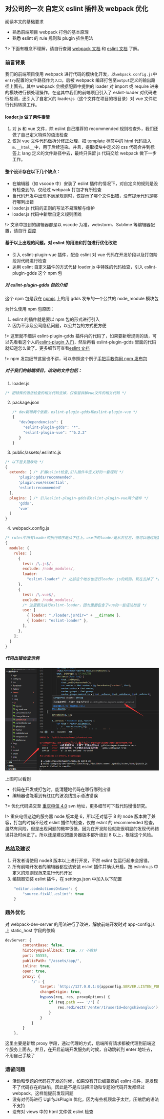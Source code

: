 ## 对公司的一次 自定义 eslint 插件及 webpack 优化

阅读本文的基础要求

- 熟悉前端项目 webpack 打包的基本原理
- 熟悉 eslint 的 rule 规则和 plugin 插件用法

?> 下面有概念不理解，请自行查阅 [webpack 文档](https://www.webpackjs.com/concepts) 和 [eslint 文档](https://eslint.bootcss.com) 了解。

### 前言背景

我们的前端项目使用 webpack 进行代码的模块化开发，以`webpack.config.js`中`entry`配置的文件路径作为`入口`，后被 webpack 编译打包至`output`定义的输出路径上面去。其中 webpack 会根据配置中提供的 loader 对 import 或 require 进来的模块进行预处理操作，在这其中我们的前端项目引入了 eslint-loader 对代码进行检测，还引入了自定义的 loader.js（这个文件在项目的根目录）对 vue 文件进行代码转换工作。

#### loader.js 做了两件事情

1. 对 js 和 vue 文件，除 eslint 自己推荐的 recommended 规则检查外，我们还做了自己定义特殊的语法检查
2. 仅对 vue 文件代码做拆分修正处理，把 template 标签中的 html 代码放入`m.__html__`中，用于后续渲染。并且，提取模块中定义的 css 代码合并到标签上 lang 定义的文件路径中去，最终只保留 js 代码交给 webpack 做下一步工作。

#### 整个设计存在以下几个缺点：

- 在编辑器（如 vscode 中）安装了 eslint 插件的情况下，对自定义的规则是没有检查到的，仅经过 webpack 打包才有所检查
- 当代码开发中出现不满足规则时，仅提示了哪个文件出错，没有提示代码是哪行哪列出错
- loader.js 代码的正则的写法不易理解与维护
- loader.js 代码中新增自定义规则困难

!> 文章中提到的编辑器都是以 vscode 为准，webstorm、Sublime 等编辑器配置，请自行 [百度](http://www.baidu.com/)

#### 基于以上出现的问题，对 eslint 的用法和打包进行优化改进

- 引入 eslint-plugin-vue 插件，配合 eslint 对 vue 代码在开发阶段以及打包阶段对代码进行检查
- 运用 eslint 自定义插件的方式代替 loader.js 中特殊的代码检查，引入 eslint-plugin-gdds 这个 npm 包

##### 对 eslint-plugin-gdds 包的介绍

这个 npm 包是我在 [npmjs](https://www.npmjs.com) 上的用 gdds 发布的一个公共的 node_module 模块包

为什么使用 npm 包原因：

1. eslint 的插件就是要以 npm 包的形式进行引入
2. 因为不涉及公司隐私问题，以公共包的方式更方便

!> 这里就不细讲 eslint-plugin-gdds 插件内的代码了，如果要新增规则的话，可以先看看这个人的[eslint-plugin 入门](https://www.jianshu.com/p/f3fddccb059a)，然后再看 eslint-plugin-gdds 里面的代码就知道怎么做了。更多细节可查看[eslint 文档](https://eslint.bootcss.com/docs/developer-guide/working-with-plugins)

!> npm 发包细节这里也不讲，可以参照这个例子[手把手教你用 npm 发布包](https://blog.csdn.net/taoerchun/article/details/82531549)

##### 对于我们的前端项目，改动的文件包括：

1. loader.js

```js
/* 把特殊的语法检查的相关代码去掉，仅保留拆解vue文件的相关代码 */
```

2. package.json

   ```js
   /* dev新增两个依赖，eslint-plugin-gdds和eslint-plugin-vue */
   {
      "devDependencies": {
        "eslint-plugin-gdds": "*",
        "eslint-plugin-vue": "^6.2.2"
      }
   }
   ```

3. public/assets/.eslintrc.js

```js
/* 以下是关键改动 */
{
  extends: [ /* 扩展eslint检查,引入插件中定义好的一套规则 */
      'plugin:gdds/recommended',
      'plugin:vue/essential',
      'eslint:recommended'
  ],
  plugins: [ /* 引入eslint-plugin-gdds和eslint-plugin-vue两个插件 */
      'gdds',
      'vue'
  ]
}
```

4. webpack.config.js

```js
/* rules中所有loader的执行顺序是从下往上，use中的loader是从右往左，但可以通过配置enforce字段来改变这些规则的执行顺序 */
{
  module: {
    rules: [
      {
        test: /\.js$/,
        exclude: /node_modules/,
        loader:
          "eslint-loader" /* 之前这个地方也进行loader.js的规则，现在去掉了 */,
      },
      {
        test: /\.vue$/,
        exclude: /node_modules/,
        /* 这里要先执行eslint-loader，因为里面包含了vue的一些语法检查 */
        use: [
          { loader: "./loader.js?dir=" + __dirname },
          { loader: "eslint-loader" },
        ],
      },
    ];
  }
}
```

##### 代码出错检查示例

![test](../images/test.png)

上图可以看到

- 代码在开发或打包时，能清楚地代码在哪行哪列出错
- 编辑器也能看到有红红的波浪线提示语法错误

?> 优化代码递交至 [重庆电信 4.0](http://121.199.61.174:18080/svn/kids/branches/chongqin/iptv4.0) svn 地址，更多细节可下载代码慢慢研究。

!> 重庆电信这边的服务器 node 版本是 6，所以还对低于 8 的 node 版本做了兼容，打包的时候不经过 eslint 插件的检查，仅做 eslint 的 recommended 检查，虽然有风险，但是出现问题的概率很低，因为在开发阶段就能很明显的发现代码错误并及时纠正了。所以还是建议把服务器版本都升级到 8 以上，根除这个风险。

### 总结及建议

1. 开发者请使用 node8 版本以上进行开发，不然 eslint 包运行起来会报错。
2. 所有前端开发者的编辑器都应该安装 eslint 插件并确认开启，按.eslintrc.js 中定义的规则规范来进行代码开发
3. 编辑器安装 eslint 插件，在 settings.json 中加入以下配置

```js
    "editor.codeActionsOnSave": {
        "source.fixAll.eslint": true
    }
```

### 题外优化

对 webpack-dev-server 的用法进行了改进，解放前端开发时对 app-config.js 上 static_host 字段的依赖

```js
devServer: {
        contentBase: false,
        historyApiFallback: true, // 不跳转
        port: 55555,
        publicPath: "/assets/app/",
        inline: true,
        open: true,
        proxy: {
            '/': {
                target: `http://127.0.0.1:${appconfig.SERVER.LISTEN_PORT}`,
                changeOrigin: true,
                bypass(req, res, proxyOptions) {
                    if (req.path === '/') {
                        res.redirect('/enter/1?userId=dongshiwangluo');
                    }
                }
            }
        }
    },
```

这里主要是新增 proxy 字段，通过代理的方式，后端所有请求都被代理到前端这个服务上面去。并且，在开启前端开发服务的时候，自动跳转到 enter 地址去，不用自己手敲了

### 遗留问题

- 活动和专题的代码在开发的时候，如果没有开启编辑器的 eslint 插件，是发现不了代码存在的缺陷，因此是不是应该把活动和专题的代码开发都经过 webpack，这样能提前发现问题
- 没有对代码进行 UglifyJsPlugin 优化，因为有些机顶盒子太烂，压缩后的语法不支持
- 没有对 views 中的 html 文件做 eslint 检查
